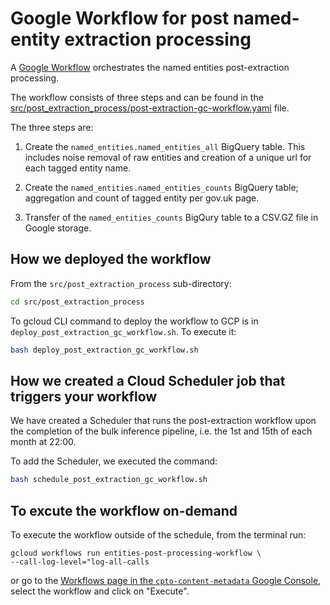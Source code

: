 # Google Workflow for post named-entity extraction processing

A [Google Workflow](https://cloud.google.com/workflows/docs/overview) orchestrates the named entities post-extraction processing.

The workflow consists of three steps and can be found in the [src/post_extraction_process/post-extraction-gc-workflow.yaml](src/post_extraction_process/post-extraction-gc-workflow.yaml) file.

The three steps are:

1. Create the `named_entities.named_entities_all` BigQuery table. This includes noise removal of raw entities and creation of a unique url for each tagged entity name.

2. Create the `named_entities.named_entities_counts` BigQuery table; aggregation and count of tagged entity per gov.uk page.

3. Transfer of the `named_entities_counts` BigQury table to a CSV.GZ file in Google storage.


## How we deployed the workflow

From the `src/post_extraction_process` sub-directory:
```sh
cd src/post_extraction_process
```

To gcloud CLI command to deploy the workflow to GCP is in `deploy_post_extraction_gc_workflow.sh`. To execute it:

```sh
bash deploy_post_extraction_gc_workflow.sh
```

## How we created a Cloud Scheduler job that triggers your workflow

We have created a Scheduler that runs the post-extraction workflow upon the completion
of the bulk inference pipeline, i.e. the 1st and 15th of each month at 22:00.

To add the Scheduler, we executed the command:
```sh
bash schedule_post_extraction_gc_workflow.sh
```

## To excute the workflow on-demand

To execute the workflow outside of the schedule, from the terminal run:

```shell
gcloud workflows run entities-post-processing-workflow \
--call-log-level="log-all-calls
```

or go to the [Workflows page in the `cpto-content-metadata` Google Console](https://console.cloud.google.com/workflows), select the workflow and click on "Execute".
